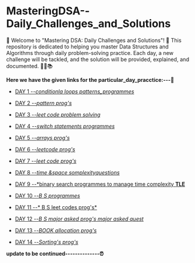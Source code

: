 # MasteringDSA--Daily_Challenges_and_Solutions
🎉 Welcome to "Mastering DSA: Daily Challenges and Solutions"! 🎉
This repository is dedicated to helping you master Data Structures and Algorithms through daily problem-solving practice. Each day, a new challenge will be tackled, and the solution will be provided, explained, and documented. 🚀💡📚


**Here we have the given links for the particular_day_pracctice:---🥇**

- [DAY 1 --*conditionla loops patterns_programmes*](https://github.com/Rjesh2006/MasteringDSA--Daily_Challenges_and_Solutions/tree/main/day1)

- [DAY 2 --*pattern prog's*](https://github.com/Rjesh2006/MasteringDSA--Daily_Challenges_and_Solutions/tree/main/day2)

- [DAY 3 --*leet code problem solving*](https://github.com/Rjesh2006/MasteringDSA--Daily_Challenges_and_Solutions/tree/main/day3)

- [DAY 4 --*switch statements programmes*](https://github.com/Rjesh2006/MasteringDSA--Daily_Challenges_and_Solutions/tree/main/day7)

- [DAY 5 --*arrays prog's*](https://github.com/Rjesh2006/MasteringDSA--Daily_Challenges_and_Solutions/tree/main/day8)

- [DAY 6 --*leetcode prog's*](https://github.com/Rjesh2006/MasteringDSA--Daily_Challenges_and_Solutions/tree/main/day6)

- [DAY 7 --*leet code prog's*](https://github.com/Rjesh2006/MasteringDSA--Daily_Challenges_and_Solutions/tree/main/day8)

- [DAY 8 --*time &space somplexityquestions*](https://github.com/Rjesh2006/MasteringDSA--Daily_Challenges_and_Solutions/tree/main/day9)

- [DAY 9 --*binary search programmes to manage time complexity **TLE**](https://github.com/Rjesh2006/MasteringDSA--Daily_Challenges_and_Solutions/tree/main/day10)

- [DAY 10 --*B S programmes*](https://github.com/Rjesh2006/MasteringDSA--Daily_Challenges_and_Solutions/tree/main/day11)

- [DAY 11 --* B S leet codes prog's*](https://github.com/Rjesh2006/MasteringDSA--Daily_Challenges_and_Solutions/tree/main/day11)

- [DAY 12 --*B S  major asked prog's major asked  quest*](https://github.com/Rjesh2006/MasteringDSA--Daily_Challenges_and_Solutions/tree/main/day12)

- [DAY 13 --*BOOK allocation prog's*]()

- [DAY 14 --*Sorting's prog's*](https://github.com/Rjesh2006/MasteringDSA--Daily_Challenges_and_Solutions/tree/main/day14)
              
            


**update to be continued--------------⏰**

